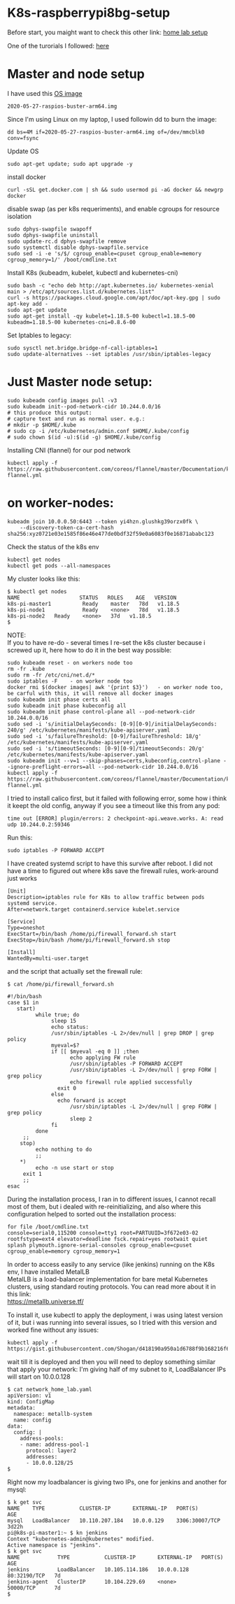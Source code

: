 # K8s-raspberrypi8bg-setup
Before start, you maight want to check this other link: [home lab setup](https://github.com/Harguer/home-lab-setup  )

One of the turorials I followed: [here](https://www.shogan.co.uk/kubernetes/building-a-raspberry-pi-kubernetes-cluster-part-2-master-node/)

# Master and node setup  

I have used this [OS image](https://downloads.raspberrypi.org/raspios_arm64/images/raspios_arm64-2020-05-28/2020-05-27-raspios-buster-arm64.zip )
``` 
2020-05-27-raspios-buster-arm64.img 
```

Since I'm using Linux on my laptop, I used followin dd to burn the image:   

```
dd bs=4M if=2020-05-27-raspios-buster-arm64.img of=/dev/mmcblk0 conv=fsync
```

Update OS
```
sudo apt-get update; sudo apt upgrade -y
```

install docker 
```
curl -sSL get.docker.com | sh && sudo usermod pi -aG docker && newgrp docker
```

disable swap (as per k8s requeriments), and enable cgroups for resource isolation
```
sudo dphys-swapfile swapoff
sudo dphys-swapfile uninstall
sudo update-rc.d dphys-swapfile remove
sudo systemctl disable dphys-swapfile.service
sudo sed -i -e 's/$/ cgroup_enable=cpuset cgroup_enable=memory cgroup_memory=1/' /boot/cmdline.txt
```

Install K8s (kubeadm, kubelet, kubectl and kubernetes-cni)
```
sudo bash -c "echo deb http://apt.kubernetes.io/ kubernetes-xenial main > /etc/apt/sources.list.d/kubernetes.list"
curl -s https://packages.cloud.google.com/apt/doc/apt-key.gpg | sudo apt-key add -
sudo apt-get update
sudo apt-get install -qy kubelet=1.18.5-00 kubectl=1.18.5-00 kubeadm=1.18.5-00 kubernetes-cni=0.8.6-00
```

Set Iptables to legacy:
```
sudo sysctl net.bridge.bridge-nf-call-iptables=1
sudo update-alternatives --set iptables /usr/sbin/iptables-legacy
```

# Just Master node setup:

```
sudo kubeadm config images pull -v3
sudo kubeadm init--pod-network-cidr 10.244.0.0/16
# this produce this output:
# capture text and run as normal user. e.g.:
# mkdir -p $HOME/.kube
# sudo cp -i /etc/kubernetes/admin.conf $HOME/.kube/config
# sudo chown $(id -u):$(id -g) $HOME/.kube/config
```
Installing CNI (flannel) for our pod network
```
kubectl apply -f https://raw.githubusercontent.com/coreos/flannel/master/Documentation/kube-flannel.yml
```

# on worker-nodes:
```
kubeadm join 10.0.0.50:6443 --token yi4hzn.glushkg39orzx0fk \
    --discovery-token-ca-cert-hash sha256:xyz0721e03e1585f86e46e477de0bdf32f59e0a6083f0e16871ababc123
```

Check the status of the k8s env  
```
kubectl get nodes
kubectl get pods --all-namespaces
```

My cluster looks like this:
```
$ kubectl get nodes
NAME                   STATUS   ROLES    AGE   VERSION
k8s-pi-master1          Ready    master   78d   v1.18.5
k8s-pi-node1            Ready    <none>   78d   v1.18.5
k8s-pi-node2   Ready    <none>   37d   v1.18.5
$ 
```

NOTE:   
If you to have re-do - several times I re-set the k8s cluster because i screwed up it, here how to do it in the best way possible:
```
sudo kubeadm reset - on workers node too
rm -fr .kube
sudo rm -fr /etc/cni/net.d/* 
sudo iptables -F    - on worker node too
docker rmi $(docker images| awk '{print $3}')   - on worker node too, be carful with this, it will remove all docker images
sudo kubeadm init phase certs all
sudo kubeadm init phase kubeconfig all
sudo kubeadm init phase control-plane all --pod-network-cidr 10.244.0.0/16
sudo sed -i 's/initialDelaySeconds: [0-9][0-9]/initialDelaySeconds: 240/g' /etc/kubernetes/manifests/kube-apiserver.yaml
sudo sed -i 's/failureThreshold: [0-9]/failureThreshold: 18/g'             /etc/kubernetes/manifests/kube-apiserver.yaml
sudo sed -i 's/timeoutSeconds: [0-9][0-9]/timeoutSeconds: 20/g'            /etc/kubernetes/manifests/kube-apiserver.yaml
sudo kubeadm init --v=1 --skip-phases=certs,kubeconfig,control-plane --ignore-preflight-errors=all --pod-network-cidr 10.244.0.0/16
kubectl apply -f https://raw.githubusercontent.com/coreos/flannel/master/Documentation/kube-flannel.yml
```

I tried to install calico first, but it failed with following error, some how i think it keept the old config, anyway if you see a timeout like this from any pod:
```
time out [ERROR] plugin/errors: 2 checkpoint-api.weave.works. A: read udp 10.244.0.2:59346
```

Run this: 
```
sudo iptables -P FORWARD ACCEPT
```
I have created systemd script to have this survive after reboot. I did not have a time to figured out where k8s save the firewall rules, work-around just works
```
[Unit]
Description=iptables rule for K8s to allow traffic between pods systemd service.
After=network.target containerd.service kubelet.service

[Service]
Type=oneshot
ExecStart=/bin/bash /home/pi/firewall_forward.sh start
ExecStop=/bin/bash /home/pi/firewall_forward.sh stop

[Install]
WantedBy=multi-user.target
```
and the script that actually set the firewall rule:
```
$ cat /home/pi/firewall_forward.sh

#!/bin/bash
case $1 in
   start)
         while true; do
              sleep 15
              echo status:
              /usr/sbin/iptables -L 2>/dev/null | grep DROP | grep policy 
              myeval=$?
              if [[ $myeval -eq 0 ]] ;then
                    echo applying FW rule
                    /usr/sbin/iptables -P FORWARD ACCEPT 
                    /usr/sbin/iptables -L 2>/dev/null | grep FORW | grep policy 
                    echo firewall rule applied successfully
         	    exit 0
              else
         	    echo forward is accept
                    /usr/sbin/iptables -L 2>/dev/null | grep FORW | grep policy 
                    sleep 2
              fi
         done
	 ;;
    stop)
         echo nothing to do
         ;;
    *)
         echo -n use start or stop
	 exit 1
	 ;;
esac

```


During the installation process, I ran in to different issues, I cannot recall most of them, but i dealed with re-reinitializing, and also where this configuration helped to sorted out the installation process:
```
for file /boot/cmdline.txt 
console=serial0,115200 console=tty1 root=PARTUUID=3f672e03-02 rootfstype=ext4 elevator=deadline fsck.repair=yes rootwait quiet splash plymouth.ignore-serial-consoles cgroup_enable=cpuset cgroup_enable=memory cgroup_memory=1
```

In order to access easily to any service (like jenkins) running on the K8s env, I have installed MetalLB  
MetalLB is a load-balancer implementation for bare metal Kubernetes clusters, using standard routing protocols. You can read more about it in this link:  
https://metallb.universe.tf/

To install it, use kubectl to apply the deployment, i was using latest version of it, but i was running into several issues, so I tried with this version and worked fine without any issues:  
```
kubectl apply -f https://gist.githubusercontent.com/Shogan/d418190a950a1d6788f9b168216f6fe1/raw/ca4418c7167a64c77511ba44b2c7736b56bdad48/metallb.yaml
```
wait till it is deployed and then you will need to deploy something similar that apply your network:  I'm giving half of  my subnet to it, LoadBalancer IPs will start on 10.0.0.128
```
$ cat network_home_lab.yaml 
apiVersion: v1
kind: ConfigMap
metadata:
  namespace: metallb-system
  name: config
data:
  config: |
    address-pools:
    - name: address-pool-1
      protocol: layer2
      addresses:
      - 10.0.0.128/25
$ 

```

Right now my loadbalancer is giving two IPs, one for jenkins and another for mysql:  
```
$ k get svc
NAME    TYPE           CLUSTER-IP       EXTERNAL-IP   PORT(S)          AGE
mysql   LoadBalancer   10.110.207.184   10.0.0.129    3306:30007/TCP   3d22h
pi@k8s-pi-master1:~ $ kn jenkins
Context "kubernetes-admin@kubernetes" modified.
Active namespace is "jenkins".
$ k get svc
NAME            TYPE           CLUSTER-IP       EXTERNAL-IP   PORT(S)        AGE
jenkins         LoadBalancer   10.105.114.186   10.0.0.128    80:32190/TCP   7d
jenkins-agent   ClusterIP      10.104.229.69    <none>        50000/TCP      7d
$ 
```

